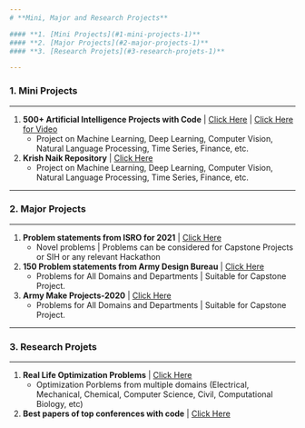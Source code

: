 ```yaml
---
# **Mini, Major and Research Projects**

#### **1. [Mini Projects](#1-mini-projects-1)**
#### **2. [Major Projects](#2-major-projects-1)**
#### **3. [Research Projets](#3-research-projets-1)**

---
```

### **1. Mini Projects**
---
 1. **500+ Artificial Intelligence Projects with Code** | <a href="https://github.com/ashishpatel26/500-AI-Machine-learning-Deep-learning-Computer-vision-NLP-Projects-with-code" target="_blank" rel="noopener">Click Here</a> | <a href="https://www.youtube.com/watch?v=y7k-zCvOYxc" target="_blank" rel="noopener">Click Here for Video</a>
    - Project on Machine Learning, Deep Learning, Computer Vision, Natural Language Processing, Time Series, Finance, etc.
 2. **Krish Naik Repository** | <a href="https://github.com/krishnaik06?tab=repositories" target="_blank" rel="noopener">Click Here</a>
    - Project on Machine Learning, Deep Learning, Computer Vision, Natural Language Processing, Time Series, Finance, etc.


---
### **2. Major Projects**
---
 1. **Problem statements from ISRO for 2021** | <a href="https://drive.google.com/file/d/1eG4q4N76y23fLRVVEbuRegauk-0VWBIh" target="_blank" rel="noopener">Click Here</a>
    - Novel problems | Problems can be considered for Capstone Projects or SIH or any relevant Hackathon
 2. **150 Problem statements from Army Design Bureau** | <a href="https://drive.google.com/file/d/1eG4q4N76y23fLRVVEbuRegauk-0VWBIh" target="_blank" rel="noopener">Click Here</a>
    - Problems for All Domains and Departments | Suitable for Capstone Project.
 3. **Army Make Projects-2020** | <a href="https://drive.google.com/file/d/19UHWqrxaOLEg5rFMPd_2Io2Gucq2NGva" target="_blank" rel="noopener">Click Here</a>
    - Problems for All Domains and Departments | Suitable for Capstone Project.

---
### **3. Research Projets**
---
1. **Real Life Optimization Problems** | <a href="https://github.com/P-N-Suganthan/2020-RW-Constrained-Optimisation/blob/master/Problem-Definitions.pdf" target="_blank" rel="noopener">Click Here</a>
   - Optimization Porblems from multiple domains (Electrical, Mechanical, Chemical, Computer Science, Civil, Computational Biology, etc)
2. **Best papers of top conferences with code** | <a href="https://github.com/zziz/pwc" target="_blank" rel="noopener">Click Here</a>

